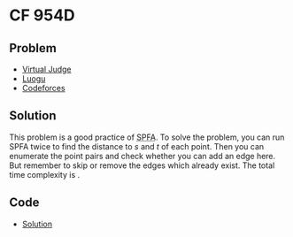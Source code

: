 # CF 954D

## Problem

- [Virtual Judge](https://vjudge.net/problem/CodeForces-954D)
- [Luogu](https://www.luogu.com.cn/problem/CF954D)
- [Codeforces](https://codeforces.com/problemset/problem/954/D)

## Solution

This problem is a good practice of <abbr title="Shortest Path Faster Algorithm">SPFA</abbr>. To solve the problem, you can run SPFA twice to find the distance to $s$ and $t$ of each point. Then you can enumerate the point pairs and check whether you can add an edge here. But remember to skip or remove the edges which already exist. The total time complexity is <data value="o{O}o{(}v{n}p{2}o{)}"></data>.

## Code

- [Solution](CF.954D.0.cpp)

